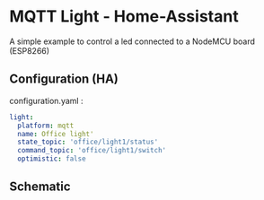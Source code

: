 # MQTT Light - Home-Assistant
A simple example to control a led connected to a NodeMCU board (ESP8266)

## Configuration (HA)
configuration.yaml :
```yaml
light:
  platform: mqtt
  name: Office light'
  state_topic: 'office/light1/status'
  command_topic: 'office/light1/switch'
  optimistic: false
```

## Schematic
[schematic]: Schematic.png "Schematic"

